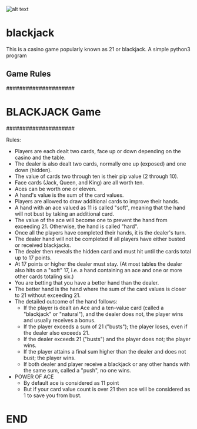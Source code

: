 ![alt text](https://img.techpowerup.org/200601/blackjack-logo.png)

# blackjack

This is a casino game popularly known as 21 or blackjack.
A simple python3 program

## Game Rules

#####################

# BLACKJACK Game

#####################

Rules:

- Players are each dealt two cards, face up or down depending on the casino and the table.
- The dealer is also dealt two cards, normally one up (exposed) and one down (hidden).
- The value of cards two through ten is their pip value (2 through 10).
- Face cards (Jack, Queen, and King) are all worth ten.
- Aces can be worth one or eleven.
- A hand's value is the sum of the card values.
- Players are allowed to draw additional cards to improve their hands.
- A hand with an ace valued as 11 is called "soft", meaning that the hand will not bust by taking an additional card.
- The value of the ace will become one to prevent the hand from exceeding 21. Otherwise, the hand is called "hard".
- Once all the players have completed their hands, it is the dealer's turn.
- The dealer hand will not be completed if all players have either busted or received blackjacks.
- The dealer then reveals the hidden card and must hit until the cards total up to 17 points.
- At 17 points or higher the dealer must stay.
  (At most tables the dealer also hits on a "soft" 17,
  i.e. a hand containing an ace and one or more other cards totaling six.)
- You are betting that you have a better hand than the dealer.
- The better hand is the hand where the sum of the card values is closer to 21 without exceeding 21.
- The detailed outcome of the hand follows:
  - If the player is dealt an Ace and a ten-value card (called a "blackjack" or "natural"), and the dealer does not, the player wins and usually receives a bonus.
  - If the player exceeds a sum of 21 ("busts"); the player loses, even if the dealer also exceeds 21.
  - If the dealer exceeds 21 ("busts") and the player does not; the player wins.
  - If the player attains a final sum higher than the dealer and does not bust; the player wins.
  - If both dealer and player receive a blackjack or any other hands with the same sum, called a "push", no one wins.
- POWER OF ACE
  - By default ace is considered as 11 point
  - But if your card value count is over 21 then ace will be considered as 1 to save you from bust.

# END
